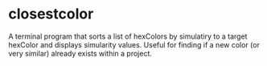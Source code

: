 # closestcolor
A terminal program that sorts a list of hexColors by simulatiry to a target hexColor and displays simularity values.
Useful for finding if a new color (or very similar) already exists within a project.
